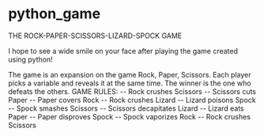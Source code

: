 # python_game
THE ROCK-PAPER-SCISSORS-LIZARD-SPOCK GAME

I hope to see a wide smile on your face after playing the game created using python!

The game is an expansion on the game Rock, Paper, Scissors. 
Each player picks a variable and reveals it at the same time. The winner is the one who defeats the others.
GAME RULES: 
  -- Rock crushes Scissors
  -- Scissors cuts Paper
  -- Paper covers Rock
  -- Rock crushes Lizard
  -- Lizard poisons Spock
  -- Spock smashes Scissors
  -- Scissors decapitates Lizard
  -- Lizard eats Paper
  -- Paper disproves Spock
  -- Spock vaporizes Rock
  -- Rock crushes Scissors


